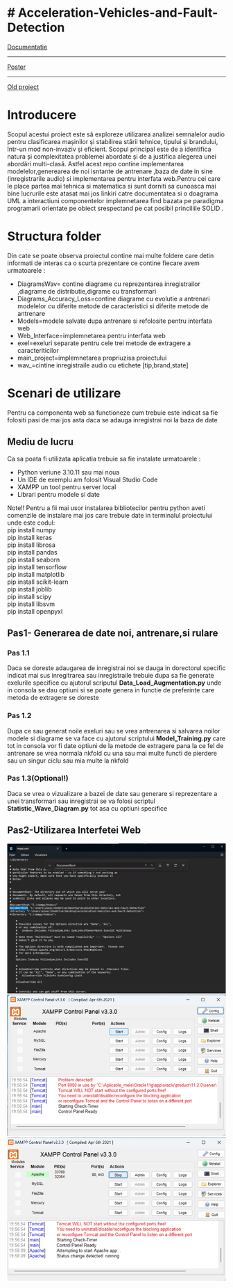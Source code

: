 <h1># Acceleration-Vehicles-and-Fault-Detection</h1>
<body>
<a href="https://cs229.stanford.edu/proj2019aut/data/assignment_308832_raw/26646848.pdf">Documentatie</a>
<hr>
<a href="https://cs229.stanford.edu/proj2019aut/data/assignment_308875_raw/26504237.pdf">Poster</a>
<hr>
<a href="https://github.com/CiocanAlexandru/Licenta">Old project</a>

<h1>Introducere</h1>
<p>

Scopul acestui proiect este  să exploreze utilizarea analizei semnalelor audio pentru clasificarea mașinilor și stabilirea stării tehnice, tipului și brandului, într-un mod non-invaziv și eficient. Scopul principal este de a identifica natura și complexitatea problemei abordate și de a justifica alegerea unei abordări multi-clasă.
 Astfel acest repo contine implementarea modelelor,generearea de noi isntante de antrenare ,baza de date in  sine (inregistrarile audio) si implementarea pentru interfata web.Pentru cei care le place partea mai tehnica si matematica si sunt dorniti sa cunoasca mai bine lucrurile este atasat mai jos linkiri catre documentatea si o doagrama UML a interactiuni componentelor implemnetarea find bazata pe paradigma programarii orientate pe obiect srespectand pe cat posibil princiliile SOLID .

</p>
<h1>Structura folder</h1>
<p>Din cate se poate observa proiectul contine mai multe foldere care detin informati de interas ca o scurta prezentare ce contine fiecare avem urmatoarele :</p>
<ul>
<li>DiagramsWav= contine diagrame cu reprezentarea inregistrailor ,diagrame de distributie,digrame cu transformari</li>
<li>Diagrams_Accuracy_Loss=contine diagrame cu evolutie a antrenari modelelor cu diferite metode de caracteristici si diferite metode de antrenare</li>
<li>Models=modele salvate dupa antrenare si refolosite pentru interfata web</li>
<li>Web_Interface=implemnetarea pentru interfata web</li>
<li>exel=exeluri separate pentru cele trei metode de extragere a caracteriticilor</li>
<li>main_project=implemnetarea propriuzisa  proiectului </li>
<li>wav_=cintine inregistraile audio cu etichete [tip,brand,state]</li>
</ul>
<h1>Scenari de utilizare</h1>
Pentru ca componenta web sa functioneze cum trebuie este indicat sa fie folositi pasi de mai jos  asta daca se adauga inregistrai noi la baza de date 
<h2>Mediu de lucru</h2>
Ca sa poata fi utilizata aplicatia trebuie sa fie instalate urmatoarele :
<ul>
<li>Python veriune 3.10.11 sau mai noua </li>
<li>Un IDE de exemplu am folosit Visual Studio Code</li>
<li>XAMPP un tool pentru server local</li>
<li>Librari pentru modele si date</li>
</ul>
<p>Note!!
Pentru  a fii mai usor instalarea bibliotecilor  pentru python aveti comenzile de instalare mai jos care trebuie date in terminalul proiectului unde este codul:</br>
pip install numpy</br>
pip install keras</br>
pip install librosa</br>
pip install pandas</br>
pip install seaborn</br>
pip install tensorflow</br>
pip install matplotlib</br>
pip install scikit-learn</br>
pip install joblib</br>
pip install scipy</br>
pip install libsvm</br>
pip install openpyxl
</p>
<h2>Pas1- Generarea de date noi, antrenare,si rulare</h2>

 <h3>Pas 1.1</h3> <p>Daca se doreste adaugarea de inregistrai noi se dauga in dorectorul specific indicat mai sus inregitrarea sau inregistraile trebuie dupa sa fie generate
 exelurile specifice cu ajutorul scriputul <strong>Data_Load_Augmentation.py</strong> unde in consola se dau optiuni si se poate genera in functie de preferinte care metoda de extragere se doreste
 </p>
 <h3>Pas 1.2</h3>
 <p>Dupa ce sau generat noile exeluri sau se vrea antrenarea si salvarea noilor modele si diagrame se va face cu ajutorul scriptului <strong>Model_Training.py</strong> care tot in consola vor fi date optiuni de la metode de extragere 
 pana la ce fel de antrenare se vrea normala nkfold cu una sau mai multe functi de pierdere sau un singur ciclu sau mia multe la nkfold 
 </p>
 <h3>Pas 1.3(Optional!)</h3> 
 <p>Daca se vrea o vizualizare a bazei de date sau generare si reprezentare a unei transformari sau inregistrai se va folosi scriptul  <strong>Statistic_Wave_Diagram.py</strong> tot asa cu optiuni specifice </p>

<h2>Pas2-Utilizarea Interfetei Web</h2>
<img src="https://github.com/CiocanAlexandru/Acceleration-Vehicles-and-Fault-Detection/blob/main/txtFiles/Change%20location%20dorectory%20XAMPP.jpg" alt="Change location dorectory XAMPP" />
<img src="https://github.com/CiocanAlexandru/Acceleration-Vehicles-and-Fault-Detection/blob/main/txtFiles/Deschidere%20XAMPP.jpg" alt="Deschidere XAMPP" />
<img src="https://github.com/CiocanAlexandru/Acceleration-Vehicles-and-Fault-Detection/blob/main/txtFiles/Start%20XAMPP.jpg" alt="Start XAMPP" />
</body>



